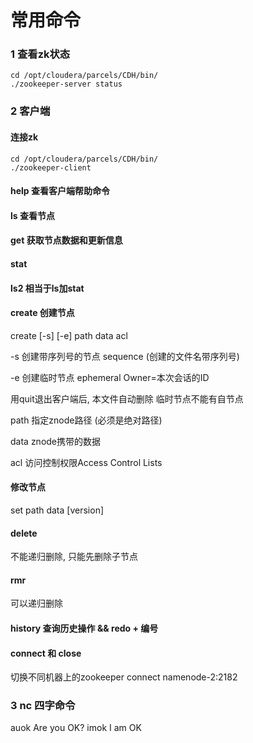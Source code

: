 # 常用命令

### 1 查看zk状态

```shell
cd /opt/cloudera/parcels/CDH/bin/
./zookeeper-server status
```

### 2 客户端

#### 连接zk

```shell
cd /opt/cloudera/parcels/CDH/bin/
./zookeeper-client
```

#### help 查看客户端帮助命令

#### ls 查看节点

#### get 获取节点数据和更新信息

#### stat

#### ls2 相当于ls加stat

#### create 创建节点

create [-s] [-e] path data acl

-s	创建带序列号的节点 sequence (创建的文件名带序列号)

-e	创建临时节点 ephemeral Owner=本次会话的ID	

用quit退出客户端后, 本文件自动删除	临时节点不能有自节点

path	指定znode路径 (必须是绝对路径)

data	znode携带的数据

acl	访问控制权限Access Control Lists

#### 修改节点

set path data [version]

#### delete

不能递归删除, 只能先删除子节点

#### rmr

可以递归删除

#### history 查询历史操作 && redo + 编号

#### connect 和 close

切换不同机器上的zookeeper	connect namenode-2:2182

### 3 nc 四字命令

auok	Are you OK?	imok	I am OK